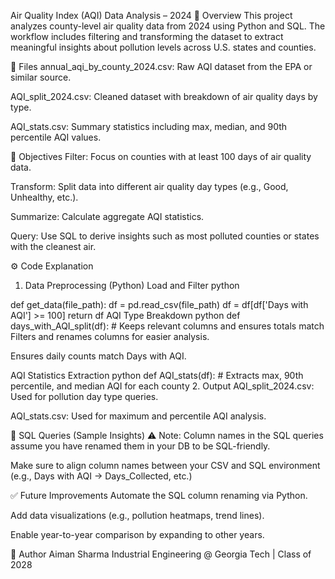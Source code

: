 Air Quality Index (AQI) Data Analysis – 2024
📄 Overview
This project analyzes county-level air quality data from 2024 using Python and SQL. The workflow includes filtering and transforming the dataset to extract meaningful insights about pollution levels across U.S. states and counties.

📁 Files
annual_aqi_by_county_2024.csv: Raw AQI dataset from the EPA or similar source.

AQI_split_2024.csv: Cleaned dataset with breakdown of air quality days by type.

AQI_stats.csv: Summary statistics including max, median, and 90th percentile AQI values.

🧠 Objectives
Filter: Focus on counties with at least 100 days of air quality data.

Transform: Split data into different air quality day types (e.g., Good, Unhealthy, etc.).

Summarize: Calculate aggregate AQI statistics.

Query: Use SQL to derive insights such as most polluted counties or states with the cleanest air.

⚙️ Code Explanation
1. Data Preprocessing (Python)
Load and Filter
python

def get_data(file_path):
    df = pd.read_csv(file_path)
    df = df[df['Days with AQI'] >= 100]
    return df
AQI Type Breakdown
python
def days_with_AQI_split(df):
    # Keeps relevant columns and ensures totals match
Filters and renames columns for easier analysis.

Ensures daily counts match Days with AQI.

AQI Statistics Extraction
python
def AQI_stats(df):
    # Extracts max, 90th percentile, and median AQI for each county
2. Output
AQI_split_2024.csv: Used for pollution day type queries.

AQI_stats.csv: Used for maximum and percentile AQI analysis.

🧮 SQL Queries (Sample Insights)
⚠️ Note: Column names in the SQL queries assume you have renamed them in your DB to be SQL-friendly.

Make sure to align column names between your CSV and SQL environment (e.g., Days with AQI → Days_Collected, etc.)

✅ Future Improvements
Automate the SQL column renaming via Python.

Add data visualizations (e.g., pollution heatmaps, trend lines).

Enable year-to-year comparison by expanding to other years.

👤 Author
Aiman Sharma
Industrial Engineering @ Georgia Tech | Class of 2028
